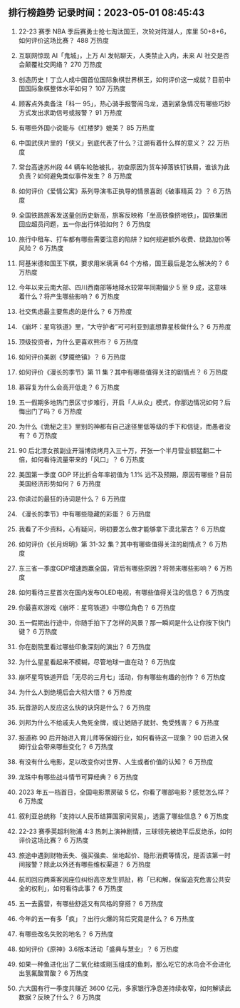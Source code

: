 
## 排行榜趋势 记录时间：2023-05-01 08:45:43
  
  1. 22-23 赛季 NBA 季后赛勇士抢七淘汰国王，次轮对阵湖人，库里 50+8+6，如何评价这场比赛？ 488 万热度
    
  2. 互联网惊现 AI「鬼城」，上万 AI 发帖聊天，人类禁止入内，未来 AI 社交是否会颠覆社交网络？ 270 万热度
    
  3. 创造历史！丁立人成中国首位国际象棋世界棋王，如何评价这一成就？目前中国国际象棋整体水平如何？ 107 万热度
    
  4. 顾客点外卖备注「科一 95」，热心骑手报警闹乌龙，遇到紧急情况有哪些巧妙方式发出求助信号或报警？ 91 万热度
    
  5. 有哪些外国小说能与《红楼梦》媲美？ 85 万热度
    
  6. 中国武侠片里的「侠义」到底代表了什么？江湖有着什么样的意义？ 22 万热度
    
  7. 常台高速苏州段 44 辆车轮胎被扎，初查原因为货车掉落铁钉铁屑，谁该为此负责？如何避免类似事件发生？ 8 万热度
    
  8. 如何评价《爱情公寓》系列导演韦正执导的情景喜剧《破事精英 2》？ 6 万热度
    
  9. 全国铁路旅客发送量创历史新高，旅客反映称「坐高铁像挤地铁」，国铁集团回应超员问题，五一你出行体验如何？ 6 万热度
    
  10. 旅行中租车、打车都有哪些需要注意的陷阱？如何规避额外收费、绕路加价等风险？ 6 万热度
    
  11. 阿基米德和国王下棋，要求用米填满 64 个方格，国王最后是怎么解决的？ 6 万热度
    
  12. 今年以来云南大部、四川西南部等地降水较常年同期偏少 5 至 9 成，这意味着什么？将产生哪些影响？ 6 万热度
    
  13. 社交焦虑最主要焦虑的是什么？ 6 万热度
    
  14. 《崩坏：星穹铁道》里，“大守护者”可可利亚到底想靠星核做什么？ 6 万热度
    
  15. 顶级投资者，为什么更喜欢熊市？ 6 万热度
    
  16. 如何评价美剧《梦魇绝镇》？ 6 万热度
    
  17. 如何评价《漫长的季节》第 11 集？其中有哪些值得关注的剧情点？ 6 万热度
    
  18. 慕容复为什么会高开低走？ 6 万热度
    
  19. 五一假期多地热门景区寸步难行，开启「人从众」模式，你那边情况如何？后悔出门了吗？ 6 万热度
    
  20. 为什么《诡秘之主》里别的神都有自己途径里低等级的手下和信徒，而愚者没有？ 6 万热度
    
  21. 90 后北漂女孩副业开淄博烧烤月入三十万，开张一个半月营业额猛翻二十倍，如何看待流量带来的「风口」？ 6 万热度
    
  22. 美国第一季度 GDP 环比折合年率初值为 1.1% 远不及预期，原因有哪些？目前美国经济形势如何？ 6 万热度
    
  23. 你读过的最狂的诗词是什么？ 6 万热度
    
  24. 《漫长的季节》中有哪些隐藏的彩蛋？ 6 万热度
    
  25. 我看了不少资料，心有疑问，明初要怎么做才能够拿下漠北蒙古？ 6 万热度
    
  26. 如何评价《长月烬明》第 31-32 集？其中有哪些值得关注的剧情点？ 6 万热度
    
  27. 东三省一季度GDP增速跑赢全国，背后有哪些原因？将带来哪些影响？ 6 万热度
    
  28. 如何看待三星首次在国内发布OLED电视，有哪些值得关注的信息？ 6 万热度
    
  29. 你最喜欢游戏《崩坏：星穹铁道》中哪位角色？ 6 万热度
    
  30. 五一假期出行途中，你随手拍下了怎样的风景？那一瞬间是什么让你按下快门键？ 6 万热度
    
  31. 你在剧院里看过哪些印象深刻的演出？ 6 万热度
    
  32. 为什么星星看起来不模糊，尽管地球一直在动？ 6 万热度
    
  33. 崩坏星穹铁道开启「无尽的三月七」活动，你有哪些有趣的创作？ 6 万热度
    
  34. 为什么人到绝境后会大彻大悟？ 6 万热度
    
  35. 玩音游的人反应这么快的诀窍是什么？ 6 万热度
    
  36. 刘邦为什么不给戚夫人免死金牌，或让她随子就封、免受残害？ 6 万热度
    
  37. 报道称 90 后开始进入育儿师等保姆行业，如何看待这一现象？ 90 后进入保姆行业会带来哪些变化？ 6 万热度
    
  38. 有没有什么电影，足以改变你对世界、人生或者价值的认知？ 6 万热度
    
  39. 龙珠中有哪些战斗情节可算经典？ 6 万热度
    
  40. 2023 年五一档首日，全国电影票房破 5 亿，你看了哪部电影？感觉怎么样？ 6 万热度
    
  41. 叙利亚总统称「支持以人民币结算国家间贸易」，透露了哪些信息？ 6 万热度
    
  42. 22-23 赛季英超利物浦 4:3 热刺上演神剧情，三球领先被绝平后反绝杀，如何评价这场比赛？ 6 万热度
    
  43. 旅途中遇到财物丢失、强买强卖、坐地起价、隐形消费等情况，是否该第一时间报警？除此以外还有哪些维权渠道？ 6 万热度
    
  44. 航司回应两乘客因座位纠纷高空发生抓扯，称「已和解，保留追究危害公共安全的权利」，如何看待此事？ 6 万热度
    
  45. 五一去露营，有哪些舒适又有风格的穿搭？ 6 万热度
    
  46. 今年的五一有多「疯」？出行火爆的背后究竟是什么？ 6 万热度
    
  47. 有哪些改名失败的地名？ 6 万热度
    
  48. 如何评价《原神》3.6版本活动「盛典与慧业」？ 6 万热度
    
  49. 如果一种鱼进化出了二氧化硅或刚玉组成的鱼刺，那么吃它的水鸟会不会进化出氢氟酸胃酸？ 6 万热度
    
  50. 六大国有行一季度共赚近 3600 亿元，多家银行净息差持续收窄，如何解读此数据？反映了什么？ 6 万热度
    